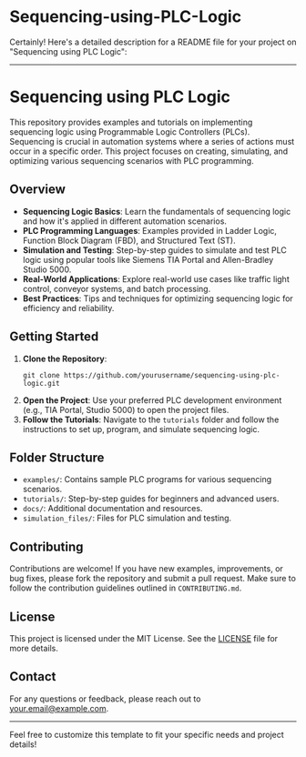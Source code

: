 # Sequencing-using-PLC-Logic
Certainly! Here's a detailed description for a README file for your project on "Sequencing using PLC Logic":

---

# Sequencing using PLC Logic

This repository provides examples and tutorials on implementing sequencing logic using Programmable Logic Controllers (PLCs). Sequencing is crucial in automation systems where a series of actions must occur in a specific order. This project focuses on creating, simulating, and optimizing various sequencing scenarios with PLC programming.

## Overview

- **Sequencing Logic Basics**: Learn the fundamentals of sequencing logic and how it's applied in different automation scenarios.
- **PLC Programming Languages**: Examples provided in Ladder Logic, Function Block Diagram (FBD), and Structured Text (ST).
- **Simulation and Testing**: Step-by-step guides to simulate and test PLC logic using popular tools like Siemens TIA Portal and Allen-Bradley Studio 5000.
- **Real-World Applications**: Explore real-world use cases like traffic light control, conveyor systems, and batch processing.
- **Best Practices**: Tips and techniques for optimizing sequencing logic for efficiency and reliability.

## Getting Started

1. **Clone the Repository**: 
   ```
   git clone https://github.com/yourusername/sequencing-using-plc-logic.git
   ```
2. **Open the Project**: Use your preferred PLC development environment (e.g., TIA Portal, Studio 5000) to open the project files.
3. **Follow the Tutorials**: Navigate to the `tutorials` folder and follow the instructions to set up, program, and simulate sequencing logic.

## Folder Structure

- `examples/`: Contains sample PLC programs for various sequencing scenarios.
- `tutorials/`: Step-by-step guides for beginners and advanced users.
- `docs/`: Additional documentation and resources.
- `simulation_files/`: Files for PLC simulation and testing.

## Contributing

Contributions are welcome! If you have new examples, improvements, or bug fixes, please fork the repository and submit a pull request. Make sure to follow the contribution guidelines outlined in `CONTRIBUTING.md`.

## License

This project is licensed under the MIT License. See the [LICENSE](LICENSE) file for more details.

## Contact

For any questions or feedback, please reach out to [your.email@example.com](mailto:your.email@example.com).

---

Feel free to customize this template to fit your specific needs and project details!
